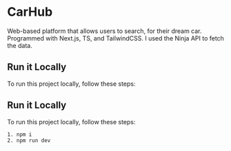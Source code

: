 # CarHub

Web-based platform that allows users to search, for their dream car. Programmed with Next.js, TS, and TailwindCSS. I used the Ninja API to fetch the data.

## Run it Locally

To run this project locally, follow these steps:

## Run it Locally

To run this project locally, follow these steps:

```bash
1. npm i
2. npm run dev
```
